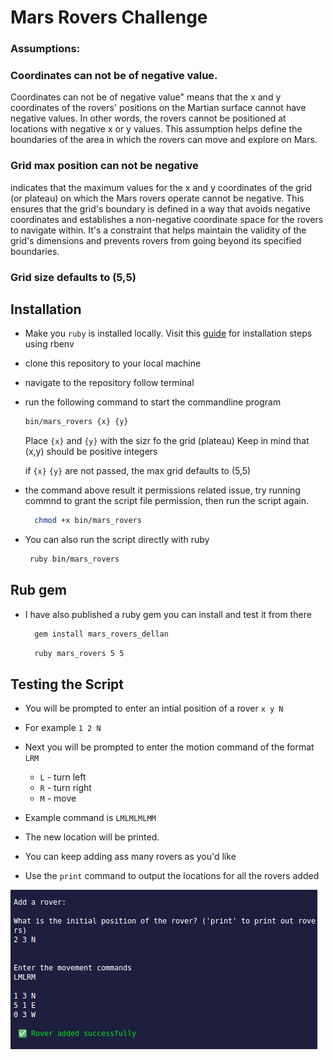 # Mars Rovers Challenge
 
 ### Assumptions:
 ### Coordinates can not be of negative value.
 Coordinates can not be of negative value" means that the x and y coordinates of the rovers' positions on the Martian surface cannot have negative values. In other words, the rovers cannot be positioned at locations with negative x or y values. This assumption helps define the boundaries of the area in which the rovers can move and explore on Mars.

 ### Grid max position can not be negative
  indicates that the maximum values for the x and y coordinates of the grid (or plateau) on which the Mars rovers operate cannot be negative. This ensures that the grid's boundary is defined in a way that avoids negative coordinates and establishes a non-negative coordinate space for the rovers to navigate within. It's a constraint that helps maintain the validity of the grid's dimensions and prevents rovers from going beyond its specified boundaries.

  ### Grid size defaults to (5,5)




## Installation
- Make you `ruby` is installed locally.
Visit this [guide](https://www.digitalocean.com/community/tutorials/how-to-install-ruby-on-rails-with-rbenv-on-ubuntu-20-04) for installation steps using rbenv

- clone this repository to your local machine
- navigate to the repository follow terminal
- run the following command to start the commandline program
  ```bash
  bin/mars_rovers {x} {y}
  ```
  Place `{x}` and `{y}` with the sizr fo the grid (plateau)
  Keep in mind that (x,y) should be positive integers

  if `{x}` `{y}` are not passed, the max grid defaults to (5,5)

- the command above result it permissions related issue, try running commnd to grant the script file permission, then run the script again.
  
  ```bash
    chmod +x bin/mars_rovers
  ```

- You can also run the script directly with ruby

  ```bash
   ruby bin/mars_rovers 
  ```
 ## Rub gem
 - I have also published a ruby gem you can install and test it from there

    ```bash
      gem install mars_rovers_dellan
    ```

    ```bash
      ruby mars_rovers 5 5
    ```


## Testing the Script
- You will be prompted to enter an intial position of a rover `x y N`
- For example `1 2 N`
- Next you will be prompted to enter the motion command of the format `LRM`
    
    - `L`  - turn left
    - `R`  - turn right
    - `M`  - move

- Example command is `LMLMLMLMM`
  
- The new location will be printed.

- You can keep adding ass many rovers as you'd like
- Use the `print` command to output the locations for all the rovers added

  
![Screenshot](<Screenshot from 2023-08-22 03-58-07.png>)




